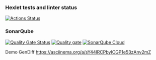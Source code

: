 ### Hexlet tests and linter status
[![Actions Status](https://github.com/stav86/php-project-48/actions/workflows/hexlet-check.yml/badge.svg)](https://github.com/stav86/php-project-48/actions)

### SonarQube
[![Quality Gate Status](https://sonarcloud.io/api/project_badges/measure?project=stav86_php-project-48&metric=alert_status)](https://sonarcloud.io/summary/new_code?id=stav86_php-project-48) [![Quality gate](https://sonarcloud.io/api/project_badges/quality_gate?project=stav86_php-project-48)](https://sonarcloud.io/summary/new_code?id=stav86_php-project-48) [![SonarQube Cloud](https://sonarcloud.io/images/project_badges/sonarcloud-light.svg)](https://sonarcloud.io/summary/new_code?id=stav86_php-project-48)


Demo GenDiff
https://asciinema.org/a/sY44lRCPbyICGP1e53zAnv2mZ